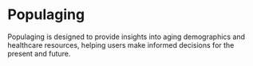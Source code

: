 # Populaging

Populaging is designed to provide insights into aging demographics and healthcare resources, helping users make informed decisions for the present and future.
